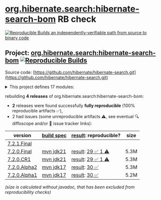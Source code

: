 [org.hibernate.search:hibernate-search-bom](https://central.sonatype.com/artifact/org.hibernate.search/hibernate-search-bom/versions) RB check
=======

[![Reproducible Builds](https://reproducible-builds.org/images/logos/rb.svg) an independently-verifiable path from source to binary code](https://reproducible-builds.org/)

## Project: [org.hibernate.search:hibernate-search-bom](https://central.sonatype.com/artifact/org.hibernate.search/hibernate-search-bom/versions) [![Reproducible Builds](https://img.shields.io/endpoint?url=https://raw.githubusercontent.com/jvm-repo-rebuild/reproducible-central/master/content/org/hibernate/search/hibernate-search-bom/badge.json)](https://github.com/jvm-repo-rebuild/reproducible-central/blob/master/content/org/hibernate/search/hibernate-search-bom/README.md)

Source code: [https://github.com/hibernate/hibernate-search.git](https://github.com/hibernate/hibernate-search.git)

<details><summary>This project defines 17 modules:</summary>

* [org.hibernate.search:hibernate-search-backend-elasticsearch](https://central.sonatype.com/artifact/org.hibernate.search/hibernate-search-backend-elasticsearch/7.2.0.Final)
* [org.hibernate.search:hibernate-search-backend-elasticsearch-aws](https://central.sonatype.com/artifact/org.hibernate.search/hibernate-search-backend-elasticsearch-aws/7.2.0.Final)
* [org.hibernate.search:hibernate-search-backend-lucene](https://central.sonatype.com/artifact/org.hibernate.search/hibernate-search-backend-lucene/7.2.0.Final)
* [org.hibernate.search:hibernate-search-bom](https://central.sonatype.com/artifact/org.hibernate.search/hibernate-search-bom/7.2.0.Final)
* [org.hibernate.search:hibernate-search-engine](https://central.sonatype.com/artifact/org.hibernate.search/hibernate-search-engine/7.2.0.Final)
* [org.hibernate.search:hibernate-search-mapper-orm](https://central.sonatype.com/artifact/org.hibernate.search/hibernate-search-mapper-orm/7.2.0.Final)
* [org.hibernate.search:hibernate-search-mapper-orm-batch-jsr352-core](https://central.sonatype.com/artifact/org.hibernate.search/hibernate-search-mapper-orm-batch-jsr352-core/7.2.0.Final)
* [org.hibernate.search:hibernate-search-mapper-orm-batch-jsr352-jberet](https://central.sonatype.com/artifact/org.hibernate.search/hibernate-search-mapper-orm-batch-jsr352-jberet/7.2.0.Final)
* [org.hibernate.search:hibernate-search-mapper-orm-coordination-outbox-polling](https://central.sonatype.com/artifact/org.hibernate.search/hibernate-search-mapper-orm-coordination-outbox-polling/7.2.0.Final)
* [org.hibernate.search:hibernate-search-mapper-orm-jakarta-batch-core](https://central.sonatype.com/artifact/org.hibernate.search/hibernate-search-mapper-orm-jakarta-batch-core/7.2.0.Final)
* [org.hibernate.search:hibernate-search-mapper-orm-jakarta-batch-jberet](https://central.sonatype.com/artifact/org.hibernate.search/hibernate-search-mapper-orm-jakarta-batch-jberet/7.2.0.Final)
* [org.hibernate.search:hibernate-search-mapper-orm-outbox-polling](https://central.sonatype.com/artifact/org.hibernate.search/hibernate-search-mapper-orm-outbox-polling/7.2.0.Final)
* [org.hibernate.search:hibernate-search-mapper-pojo-base](https://central.sonatype.com/artifact/org.hibernate.search/hibernate-search-mapper-pojo-base/7.2.0.Final)
* [org.hibernate.search:hibernate-search-mapper-pojo-standalone](https://central.sonatype.com/artifact/org.hibernate.search/hibernate-search-mapper-pojo-standalone/7.2.0.Final)
* [org.hibernate.search:hibernate-search-util-common](https://central.sonatype.com/artifact/org.hibernate.search/hibernate-search-util-common/7.2.0.Final)
* [org.hibernate.search:hibernate-search-v5migrationhelper-engine](https://central.sonatype.com/artifact/org.hibernate.search/hibernate-search-v5migrationhelper-engine/7.2.0.Final)
* [org.hibernate.search:hibernate-search-v5migrationhelper-orm](https://central.sonatype.com/artifact/org.hibernate.search/hibernate-search-v5migrationhelper-orm/7.2.0.Final)
</details>

rebuilding **4 releases** of org.hibernate.search:hibernate-search-bom:
- **2** releases were found successfully **fully reproducible** (100% reproducible artifacts :white_check_mark:),
- 2 had issues (some unreproducible artifacts :warning:, see eventual :mag: diffoscope and/or :memo: issue tracker links):

| version | [build spec](/BUILDSPEC.md) | [result](https://reproducible-builds.org/docs/jvm/): reproducible? | size |
| -- | --------- | ------ | -- |
| [7.2.1.Final](https://central.sonatype.com/artifact/org.hibernate.search/hibernate-search-bom/7.2.1.Final/pom) | | | |
| [7.2.0.Final](https://central.sonatype.com/artifact/org.hibernate.search/hibernate-search-bom/7.2.0.Final/pom) | [mvn jdk21](hibernate-search-parent-7.2.0.Final.buildspec) | [result](hibernate-search-parent-7.2.0.Final.buildinfo): [29 :white_check_mark:  1 :warning:](hibernate-search-parent-7.2.0.Final.buildcompare) | 5.3M |
| [7.2.0.CR1](https://central.sonatype.com/artifact/org.hibernate.search/hibernate-search-bom/7.2.0.CR1/pom) | [mvn jdk21](hibernate-search-parent-7.2.0.CR1.buildspec) | [result](hibernate-search-parent-7.2.0.CR1.buildinfo): [29 :white_check_mark:  1 :warning:](hibernate-search-parent-7.2.0.CR1.buildcompare) | 5.3M |
| [7.2.0.Alpha2](https://central.sonatype.com/artifact/org.hibernate.search/hibernate-search-bom/7.2.0.Alpha2/pom) | [mvn jdk17](hibernate-search-parent-7.2.0.Alpha2.buildspec) | [result](hibernate-search-parent-7.2.0.Alpha2.buildinfo): [30 :white_check_mark: ](hibernate-search-parent-7.2.0.Alpha2.buildcompare) | 5.3M |
| [7.2.0.Alpha1](https://central.sonatype.com/artifact/org.hibernate.search/hibernate-search-bom/7.2.0.Alpha1/pom) | [mvn jdk17](hibernate-search-parent-7.2.0.Alpha1.buildspec) | [result](hibernate-search-parent-7.2.0.Alpha1.buildinfo): [30 :white_check_mark: ](hibernate-search-parent-7.2.0.Alpha1.buildcompare) | 5.2M |

<i>(size is calculated without javadoc, that has been excluded from reproducibility checks)</i>

